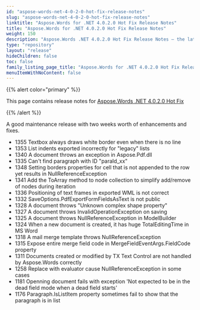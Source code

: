 ```yaml
---
id: "aspose-words-net-4-0-2-0-hot-fix-release-notes"
slug: "aspose-words-net-4-0-2-0-hot-fix-release-notes"
linktitle: "Aspose.Words for .NET 4.0.2.0 Hot Fix Release Notes"
title: "Aspose.Words for .NET 4.0.2.0 Hot Fix Release Notes"
weight: 150
description: "Aspose.Words .NET 4.0.2.0 Hot Fix Release Notes – the latest updates and fixes."
type: "repository"
layout: "release"
hideChildren: false
toc: false
family_listing_page_title: "Aspose.Words for .NET 4.0.2.0 Hot Fix Release Notes"
menuItemWithNoContent: false
---
```


{{% alert color="primary" %}}

This page contains release notes for [Aspose.Words .NET 4.0.2.0 Hot Fix](https://releases.aspose.com/words/net/new-releases/aspose.words-.net-4.0.2.0-hot-fix/)

{{% /alert %}}

A good maintenance release with two weeks worth of enhancements and fixes.

- 1355 Textbox always draws white border even when there is no line
- 1353 List indents exported incorrectly for "legacy" lists
- 1340 A document throws an exception in Aspose.Pdf.dll
- 1335 Can't find paragraph with ID "paraId_xx"
- 1348 Setting borders properties for cell that is not appended to the row yet results in NullReferenceException
- 1341 Add the ToArray method to node collection to simplify add/remove of nodes during iteration
- 1336 Positioning of text frames in exported WML is not correct
- 1332 SaveOptions.PdfExportFormFieldsAsText is not public
- 1328 A document throws "Unknown complex shape property"
- 1327 A document throws InvalidOperationException on saving
- 1325 A document throws NullReferenceException in ModelBuilder
- 1324 When a new document is created, it has huge TotalEditingTime in MS Word
- 1318 A mail merge template throws NullReferenceException
- 1315 Expose entire merge field code in MergeFieldEventArgs.FieldCode property
- 1311 Documents created or modified by TX Text Control are not handled by Aspose.Words correctly
- 1258 Replace with evaluator cause NullReferenceException in some cases
- 1181 Openning document fails with exception 'Not expected to be in the dead field mode when a dead field starts'
- 1176 Paragraph.IsListItem property sometimes fail to show that the paragraph is in list
